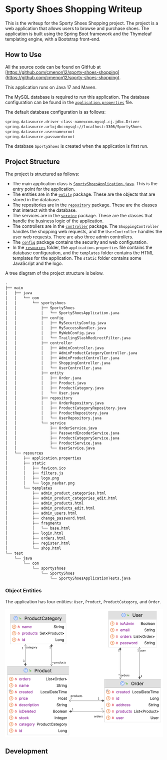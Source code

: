 # Sporty Shoes Shopping Writeup

This is the writeup for the Sporty Shoes Shopping project. The project is a web application that
allows users to browse and purchase shoes. The application is built using the Spring Boot framework
and the Thymeleaf templating engine, with a Bootstrap front-end.

## How to Use

All the source code can be found on GitHub
at [https://github.com/cmenon12/sporty-shoes-shopping](https://github.com/cmenon12/sporty-shoes-shopping).

This application runs on Java 17 and Maven.

The MySQL database is required to run this application. The database configuration can be found in
the [`application.properties`](./src/main/resources/application.properties) file.

The default database configuration is as follows:

```properties
spring.datasource.driver-class-name=com.mysql.cj.jdbc.Driver
spring.datasource.url=jdbc:mysql://localhost:3306/SportyShoes
spring.datasource.username=root
spring.datasource.password=root
```

The database `SportyShoes` is created when the application is first run.

## Project Structure

The project is structured as follows:

- The main application class
  is [`SportyShoesApplication.java`](./src/main/java/com/sportyshoes/SportyShoes/SportyShoesApplication.java).
  This is the entry point for the application.
- The entities are in the [`entity`](./src/main/java/com/sportyshoes/SportyShoes/entity) package.
  These are the objects that are stored in the database.
- The repositories are in the [`repository`](./src/main/java/com/sportyshoes/SportyShoes/repository)
  package. These are the classes that interact with the database.
- The services are in the [`service`](./src/main/java/com/sportyshoes/SportyShoes/service) package.
  These are the classes that handle the business logic of the application.
- The controllers are in the [`controller`](./src/main/java/com/sportyshoes/SportyShoes/controller)
  package. The `ShoppingController` handles the shopping web requests, and the `UserController`
  handles the
  user web requests. There are also three admin controllers.
- The [`config`](./src/main/java/com/sportyshoes/config) package contains the security and web
  configuration.
- In the [`resources`](./src/main/resources) folder, the `application.properties` file contains
  the database configuration, and the `templates` folder contains the HTML templates for the
  application. The `static` folder contains some JavaScript and the logo.

A tree diagram of the project structure is below.

```
.
├── main
│   ├── java
│   │   └── com
│   │       └── sportyshoes
│   │           ├── SportyShoes
│   │           │   └── SportyShoesApplication.java
│   │           ├── config
│   │           │   ├── MySecurityConfig.java
│   │           │   ├── MySuccessHandler.java
│   │           │   ├── MyWebConfig.java
│   │           │   └── TrailingSlashRedirectFilter.java
│   │           ├── controller
│   │           │   ├── AdminController.java
│   │           │   ├── AdminProductCategoryController.java
│   │           │   ├── AdminProductController.java
│   │           │   ├── ShoppingController.java
│   │           │   └── UserController.java
│   │           ├── entity
│   │           │   ├── Order.java
│   │           │   ├── Product.java
│   │           │   ├── ProductCategory.java
│   │           │   └── User.java
│   │           ├── repository
│   │           │   ├── OrderRepository.java
│   │           │   ├── ProductCategoryRepository.java
│   │           │   ├── ProductRepository.java
│   │           │   └── UserRepository.java
│   │           └── service
│   │               ├── OrderService.java
│   │               ├── PasswordEncoderService.java
│   │               ├── ProductCategoryService.java
│   │               ├── ProductService.java
│   │               └── UserService.java
│   └── resources
│       ├── application.properties
│       ├── static
│       │   ├── favicon.ico
│       │   ├── filters.js
│       │   ├── logo.png
│       │   └── logo_navbar.png
│       └── templates
│           ├── admin_product_categories.html
│           ├── admin_product_categories_edit.html
│           ├── admin_products.html
│           ├── admin_products_edit.html
│           ├── admin_users.html
│           ├── change_password.html
│           ├── fragments
│           │   └── base.html
│           ├── login.html
│           ├── orders.html
│           ├── register.html
│           └── shop.html
└── test
    └── java
        └── com
            └── sportyshoes
                └── SportyShoes
                    └── SportyShoesApplicationTests.java
```

### Object Entities

The application has four entities: `User`, `Product`, `ProductCategory`, and `Order`.

![./screenshots/entity_diagram.png](./screenshots/entity_diagram.png)

## Development 
